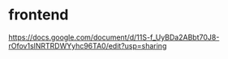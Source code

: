 # frontend
https://docs.google.com/document/d/11S-f_UyBDa2ABbt70J8-rOfov1slNRTRDWYyhc96TA0/edit?usp=sharing